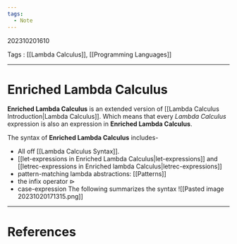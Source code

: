 ```yaml
---
tags:
  - Note
---
```

202310201610

Tags : [[Lambda Calculus]], [[Programming Languages]]

---
# Enriched Lambda Calculus
**Enriched Lambda Calculus** is an extended version of [[Lambda Calculus Introduction|Lambda Calculus]]. Which means that every *Lambda Calculus* expression is also an expression in **Enriched Lambda Calculus**.

The syntax of **Enriched Lambda Calculus** includes-
- All off [[Lambda Calculus Syntax]].
- [[let-expressions in Enriched Lambda Calculus|let-expressions]] and [[letrec-expressions in Enriched lambda Calculus|letrec-expressions]]
- pattern-matching lambda abstractions: [[Patterns]]
- the infix operator $\triangleright$ 
- $\text{case-}$expression
The following summarizes the syntax
![[Pasted image 20231020171315.png]]

---
# References
